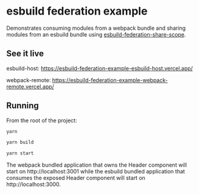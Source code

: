 # esbuild federation example

Demonstrates consuming modules from a webpack bundle and sharing modules from an esbuild bundle using [esbuild-federation-share-scope](https://github.com/jacob-ebey/esbuild-federation-share-scope).

## See it live

esbuild-host: https://esbuild-federation-example-esbuild-host.vercel.app/

webpack-remote: https://esbuild-federation-example-webpack-remote.vercel.app/

## Running

From the root of the project:

```bash
yarn

yarn build

yarn start
```

The webpack bundled application that owns the Header component will start on http://localhost:3001 while the esbuild bundled application that consumes the exposed Header component will start on http://localhost:3000.
